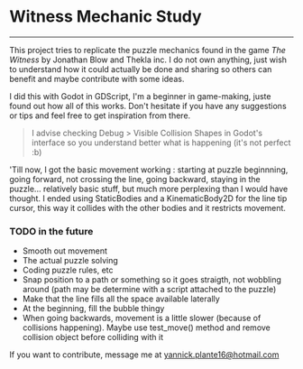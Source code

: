 # Witness Mechanic Study

----

This project tries to replicate the puzzle mechanics found in the game *The Witness* by Jonathan Blow and Thekla inc. I do not own anything, just wish to understand how it could actually be done and sharing so others can benefit and maybe contribute with some ideas. 

I did this with Godot in GDScript, I'm a beginner in game-making, juste found out how all of this works. Don't hesitate if you have any suggestions or tips and feel free to get inspiration from there.


> I advise checking Debug > Visible Collision Shapes in Godot's interface so   you understand better what is happening (it's not perfect :b)

'Till now, I got the basic movement working : starting at puzzle beginnning, going forward, not crossing the line, going backward, staying in the puzzle... relatively basic stuff, but much more perplexing than I would have thought. I ended using StaticBodies and a KinematicBody2D for the line tip cursor, this way it collides with the other bodies and it restricts movement.

### TODO in the future

- Smooth out movement
- The actual puzzle solving
- Coding puzzle rules, etc
- Snap position to a path or something so it goes straigth, not wobbling around (path may be determine with a script attached to the puzzle)
- Make that the line fills all the space available laterally
- At the beginning, fill the bubble thingy
- When going backwards, movement is a little slower (because of collisions happening). Maybe use test_move() method and remove collision object before colliding with it

If you want to contribute, message me at [yannick.plante16@hotmail.com](yannick.plante16@hotmail.com)




